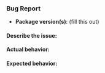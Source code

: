 <!-- delete this template for feature requests -->

### Bug Report

- __Package version(s)__: (fill this out)

#### Describe the issue:

<!-- fill this out -->

#### Actual behavior:

<!-- fill this out -->

#### Expected behavior:

<!-- fill this out -->
